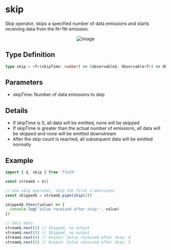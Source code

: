 # skip

Skip operator, skips a specified number of data emissions and starts receiving data from the N+1th emission.

<div style="display: flex; justify-content: center">
  <img src="/skip.drawio.svg" alt="image" >
</div>

## Type Definition

```typescript
type skip = <T>(skipTime: number) => (observable$: Observable<T>) => Observable<T>
```

## Parameters

- skipTime: Number of data emissions to skip

## Details

- If skipTime is 0, all data will be emitted, none will be skipped
- If skipTime is greater than the actual number of emissions, all data will be skipped and none will be emitted downstream
- After the skip count is reached, all subsequent data will be emitted normally

## Example

```typescript
import { $, skip } from 'fluth'

const stream$ = $()

// Use skip operator, skip the first 2 emissions
const skipped$ = stream$.pipe(skip(2))

skipped$.then((value) => {
  console.log('Value received after skip:', value)
})

// Emit data
stream$.next(2) // Skipped, no output
stream$.next(3) // Skipped, no output
stream$.next(4) // Output: Value received after skip: 4
stream$.next(5) // Output: Value received after skip: 5
```
